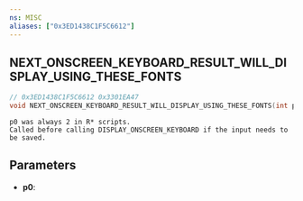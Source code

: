 ```yaml
---
ns: MISC
aliases: ["0x3ED1438C1F5C6612"]
---
```

## NEXT_ONSCREEN_KEYBOARD_RESULT_WILL_DISPLAY_USING_THESE_FONTS

```c
// 0x3ED1438C1F5C6612 0x3301EA47
void NEXT_ONSCREEN_KEYBOARD_RESULT_WILL_DISPLAY_USING_THESE_FONTS(int p0);
```

```
p0 was always 2 in R* scripts.
Called before calling DISPLAY_ONSCREEN_KEYBOARD if the input needs to be saved.
```

## Parameters
* **p0**: 

